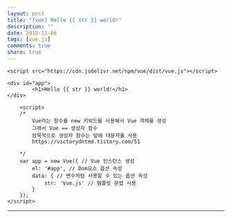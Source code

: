 ```yaml
---
layout: post
title: "[vue] Hello {{ str }} world!"
description: ""
date: 2019-11-06
tags: [vue.js]
comments: true
share: true
---
```

    <script src="https://cdn.jsdelivr.net/npm/vue/dist/vue.js"></script>

    <div id="app">
			<h1>Hello {{ str }} world!</h1>
    </div>

		<script>
		/*
			Vue라는 함수를 new 키워드를 사용해서 Vue 객체를 생성
			그래서 Vue == 생성자 함수
			암묵적으로 생성자 함수는 앞에 대문자를 사용
			https://victorydntmd.tistory.com/51

		*/
		var app = new Vue({ // Vue 인스턴스 생성
			el: '#app', // Dom요소 옵션 속성
			data: { // 변수처럼 사용할 수 있는 옵션 속성
				str: 'Vue.js' // 템플릿 문법 사용
			}
		});
	</script>

--- 
